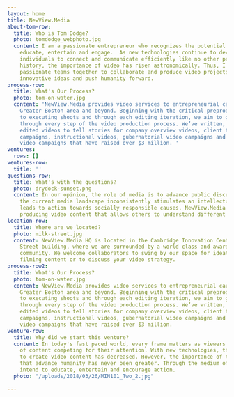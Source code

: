```yaml
---
layout: home
title: NewView.Media
about-tom-row:
  title: Who is Tom Dodge?
  photo: tomdodge_webphoto.jpg
  content: I am a passionate entrepreneur who recognizes the potential of media to
    educate, entertain and engage.  As new technologies continue to develop and allow
    individuals to connect and communicate efficiently like no other period in our
    history, the importance of video has risen astronomically. Thus, I strive to gather
    passionate teams together to collaborate and produce video projects that promote
    innovative ideas and push humanity forward.
process-row:
  title: What's Our Process?
  photo: tom-on-water.jpg
  content: 'NewView.Media provides video services to entrepreneurial causes in the
    Greater Boston area and beyond. Beginning with the critical preproduction phase,
    to executing shoots and through each editing iteration, we aim to guide our clients
    through every step of the video production process. We’ve written, filmed and
    edited videos to tell stories for company overview videos, client testimonial
    campaigns, instructional videos, gubernatorial video campaigns and crowdfunding
    video campaigns that have raised over $3 million. '
ventures:
  rows: []
ventures-row:
  title: ''
questions-row:
  title: What's with the questions?
  photo: drydock-sunset.png
  content: In our opinion, the role of media is to advance public discussion. Unfortunately,
    the current media landscape inconsistently stimulates an intellectual forum that
    leads to action towards socially responsible causes. NewView.Media strives on
    producing video content that allows others to understand different perspectives.
location-row:
  title: Where are we located?
  photo: milk-street.jpg
  content: NewView.Media HQ is located in the Cambridge Innovation Center’s 50 Milk
    Street building, where we are surrounded by a world class and award-winning entrepreneurial
    community. We welcome collaborators to swing by our space for ideation sessions,
    filming content or to discuss your video strategy.
process-row2:
  title: What's Our Process?
  photo: tom-on-water.jpg
  content: NewView.Media provides video services to entrepreneurial causes in the
    Greater Boston area and beyond. Beginning with the critical preproduction phase,
    to executing shoots and through each editing iteration, we aim to guide our clients
    through every step of the video production process. We’ve written, filmed and
    edited videos to tell stories for company overview videos, client testimonial
    campaigns, instructional videos, gubernatorial video campaigns and crowdfunding
    video campaigns that have raised over $3 million.
venture-row:
  title: Why did we start this venture?
  content: In today's fast paced world, every frame matters as viewers have an overload
    of content competing for their attention. With new technologies, the barriers
    to create video content has decreased. However, the importance of telling stories
    that advance humanity has never been greater. Through the medium of video, we
    intend to educate, entertain and encourage action.
  photo: "/uploads/2018/03/26/MIN101_Two_2.jpg"

---
```

